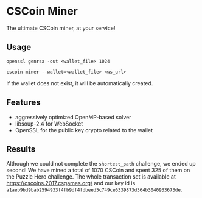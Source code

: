 # CSCoin Miner

The ultimate CSCoin miner, at your service!

## Usage

```
openssl genrsa -out <wallet_file> 1024

cscoin-miner --wallet=<wallet_file> <ws_url>
```

If the wallet does not exist, it will be automatically created.

## Features

 - aggressively optimized OpenMP-based solver
 - libsoup-2.4 for WebSocket
 - OpenSSL for the public key crypto related to the wallet
 
## Results

Although we could not complete the `shortest_path` challenge, we ended up second! We have mined a total of 1070 CSCoin and spent 325 of them on the Puzzle Hero challenge. The whole transaction set is available at https://cscoins.2017.csgames.org/ and our key id is `a1aeb9bd9bab2594933f4fb9df4fdbeed5c749ce6339873d364b3040933673de`.

